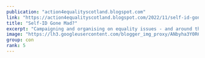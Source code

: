```yaml
---
publication: "action4equalityscotland.blogspot.com"
link: "https://action4equalityscotland.blogspot.com/2022/11/self-id-gone-mad.html"
title: "Self-ID Gone Mad?"
excerpt: "Campaigning and organising on equality issues - and around the politics of standing up for the little guy against the big guy"
image: "https://lh3.googleusercontent.com/blogger_img_proxy/ANbyha3Y0R6DFZB_BzI7NVzBelCwkk04kUy36HpZFefZ7N5LWbh7JSY6cSd1oPf9bkniJN1N2QoM2Rqw_akSd-1MrEsAOMnrv_-UhUtbr1vm4JqnhQ7kFiQv6NHUf2AeSnU9vnS5o5w=w1200-h630-p-k-no-nu"
group: con
rank: 5
---
```

